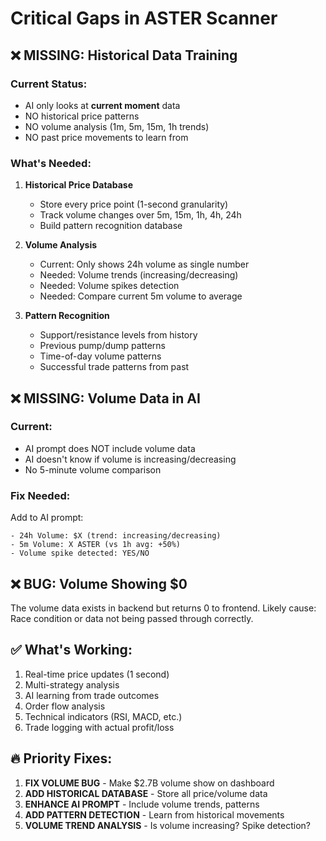 # Critical Gaps in ASTER Scanner

## ❌ MISSING: Historical Data Training

### Current Status:
- AI only looks at **current moment** data
- NO historical price patterns
- NO volume analysis (1m, 5m, 15m, 1h trends)
- NO past price movements to learn from

### What's Needed:
1. **Historical Price Database**
   - Store every price point (1-second granularity)
   - Track volume changes over 5m, 15m, 1h, 4h, 24h
   - Build pattern recognition database

2. **Volume Analysis**
   - Current: Only shows 24h volume as single number
   - Needed: Volume trends (increasing/decreasing)
   - Needed: Volume spikes detection
   - Needed: Compare current 5m volume to average

3. **Pattern Recognition**
   - Support/resistance levels from history
   - Previous pump/dump patterns
   - Time-of-day volume patterns
   - Successful trade patterns from past

## ❌ MISSING: Volume Data in AI

### Current:
- AI prompt does NOT include volume data
- AI doesn't know if volume is increasing/decreasing
- No 5-minute volume comparison

### Fix Needed:
Add to AI prompt:
```
- 24h Volume: $X (trend: increasing/decreasing)
- 5m Volume: X ASTER (vs 1h avg: +50%)
- Volume spike detected: YES/NO
```

## ❌ BUG: Volume Showing $0

The volume data exists in backend but returns 0 to frontend.
Likely cause: Race condition or data not being passed through correctly.

## ✅ What's Working:

1. Real-time price updates (1 second)
2. Multi-strategy analysis
3. AI learning from trade outcomes
4. Order flow analysis
5. Technical indicators (RSI, MACD, etc.)
6. Trade logging with actual profit/loss

## 🔥 Priority Fixes:

1. **FIX VOLUME BUG** - Make $2.7B volume show on dashboard
2. **ADD HISTORICAL DATABASE** - Store all price/volume data
3. **ENHANCE AI PROMPT** - Include volume trends, patterns
4. **ADD PATTERN DETECTION** - Learn from historical movements
5. **VOLUME TREND ANALYSIS** - Is volume increasing? Spike detection?

